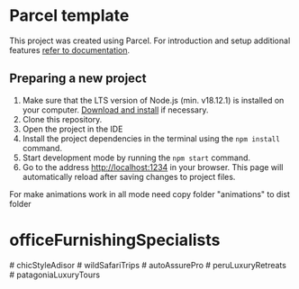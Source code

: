 # Parcel template

This project was created using Parcel. For introduction and setup additional
features [refer to documentation](https://parceljs.org/).

## Preparing a new project

1. Make sure that the LTS version of Node.js (min. v18.12.1) is installed on
   your computer. [Download and install](https://nodejs.org/en/) if necessary.
2. Clone this repository.
3. Open the project in the IDE
4. Install the project dependencies in the terminal using the `npm install`
   command.
5. Start development mode by running the `npm start` command.
6. Go to the address [http://localhost:1234](http://localhost:1234) in your
   browser. This page will automatically reload after saving changes to project
   files.

For make animations work in all mode need copy folder "animations" to dist
folder
# officeFurnishingSpecialists
#   c h i c S t y l e A d i s o r  
 #   w i l d S a f a r i T r i p s  
 #   a u t o A s s u r e P r o  
 #   p e r u L u x u r y R e t r e a t s  
 #   p a t a g o n i a L u x u r y T o u r s  
 